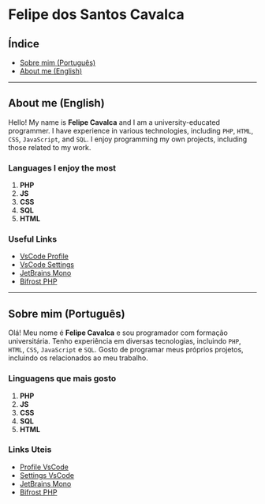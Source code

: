 # Felipe dos Santos Cavalca

## Índice

- [Sobre mim (Português)](#sobre-mim-português)
- [About me (English)](#about-me-english)

---

## About me (English)

Hello! My name is **Felipe Cavalca** and I am a university-educated programmer. I have experience in various technologies, including `PHP`, `HTML`, `CSS`, `JavaScript`, and `SQL`. I enjoy programming my own projects, including those related to my work.

### Languages I enjoy the most

1. **PHP**
2. **JS**
3. **CSS**
4. **SQL**
5. **HTML**

### Useful Links

- [VsCode Profile](Home.code-profile)
- [VsCode Settings](settingsVsCode.jsonc)
- [JetBrains Mono](https://www.jetbrains.com/pt-br/lp/mono/)
- [Bifrost PHP](https://github.com/stars/Felipe-Cavalca/lists/bifrostphp)

---

## Sobre mim (Português)

Olá! Meu nome é **Felipe Cavalca** e sou programador com formação universitária. Tenho experiência em diversas tecnologias, incluindo `PHP`, `HTML`, `CSS`, `JavaScript` e `SQL`. Gosto de programar meus próprios projetos, incluindo os relacionados ao meu trabalho.

### Linguagens que mais gosto

1. **PHP**
1. **JS**
1. **CSS**
1. **SQL**
1. **HTML**

### Links Uteis

- [Profile VsCode](Home.code-profile)
- [Settings VsCode](settingsVsCode.jsonc)
- [JetBrains Mono](https://www.jetbrains.com/pt-br/lp/mono/)
- [Bifrost PHP](https://github.com/stars/Felipe-Cavalca/lists/bifrostphp)
